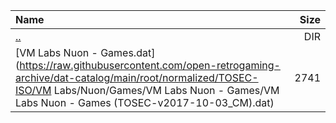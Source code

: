 |Name|Size|
|:---|---:|
|[..](../index.html)|DIR|
|[VM Labs Nuon - Games.dat](https://raw.githubusercontent.com/open-retrogaming-archive/dat-catalog/main/root/normalized/TOSEC-ISO/VM Labs/Nuon/Games/VM Labs Nuon - Games/VM Labs Nuon - Games (TOSEC-v2017-10-03_CM).dat)|2741|
